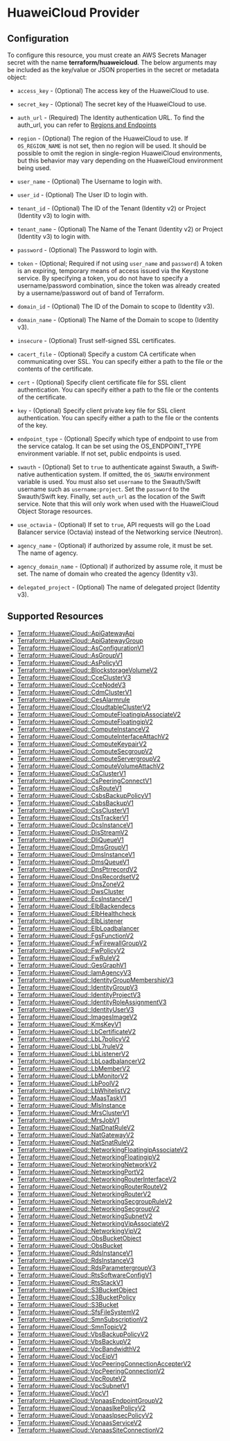# HuaweiCloud Provider

## Configuration

To configure this resource, you must create an AWS Secrets Manager secret with the name **terraform/huaweicloud**. The below arguments may be included as the key/value or JSON properties in the secret or metadata object:

* `access_key` - (Optional) The access key of the HuaweiCloud to use.

* `secret_key` - (Optional) The secret key of the HuaweiCloud to use.

* `auth_url` - (Required) The Identity authentication URL. To find the auth_url, you can
  refer to [Regions and Endpoints](https://developer.huaweicloud.com/en-us/endpoint)

* `region` - (Optional) The region of the HuaweiCloud to use. If `OS_REGION_NAME` is
  not set, then no region will be used. It should be possible to omit the
  region in single-region HuaweiCloud environments, but this behavior may vary
  depending on the HuaweiCloud environment being used.

* `user_name` - (Optional) The Username to login with.

* `user_id` - (Optional) The User ID to login with.

* `tenant_id` - (Optional) The ID of the Tenant (Identity v2) or Project
  (Identity v3) to login with.

* `tenant_name` - (Optional) The Name of the Tenant (Identity v2) or Project
  (Identity v3) to login with.

* `password` - (Optional) The Password to login with.

* `token` - (Optional; Required if not using `user_name` and `password`)
  A token is an expiring, temporary means of access issued via the Keystone
  service. By specifying a token, you do not have to specify a username/password
  combination, since the token was already created by a username/password out of
  band of Terraform.

* `domain_id` - (Optional) The ID of the Domain to scope to (Identity v3).

* `domain_name` - (Optional) The Name of the Domain to scope to (Identity v3).

* `insecure` - (Optional) Trust self-signed SSL certificates.

* `cacert_file` - (Optional) Specify a custom CA certificate when communicating
  over SSL. You can specify either a path to the file or the contents of the
  certificate.

* `cert` - (Optional) Specify client certificate file for SSL client
  authentication. You can specify either a path to the file or the contents of
  the certificate.

* `key` - (Optional) Specify client private key file for SSL client
  authentication. You can specify either a path to the file or the contents of
  the key.

* `endpoint_type` - (Optional) Specify which type of endpoint to use from the
  service catalog. It can be set using the OS_ENDPOINT_TYPE environment
  variable. If not set, public endpoints is used.

* `swauth` - (Optional) Set to `true` to authenticate against Swauth, a
  Swift-native authentication system. If omitted, the `OS_SWAUTH` environment
  variable is used. You must also set `username` to the Swauth/Swift username
  such as `username:project`. Set the `password` to the Swauth/Swift key.
  Finally, set `auth_url` as the location of the Swift service. Note that this
  will only work when used with the HuaweiCloud Object Storage resources.

* `use_octavia` - (Optional) If set to `true`, API requests will go the Load Balancer
  service (Octavia) instead of the Networking service (Neutron).

* `agency_name` - (Optional) if authorized by assume role, it must be set. The
  name of agency.

* `agency_domain_name` - (Optional) if authorized by assume role, it must be set.
  The name of domain who created the agency (Identity v3).

* `delegated_project` - (Optional) The name of delegated project (Identity v3).


## Supported Resources

* [Terraform::HuaweiCloud::ApiGatewayApi](../resources/huaweicloud/Terraform-HuaweiCloud-ApiGatewayApi/docs/README.md)
* [Terraform::HuaweiCloud::ApiGatewayGroup](../resources/huaweicloud/Terraform-HuaweiCloud-ApiGatewayGroup/docs/README.md)
* [Terraform::HuaweiCloud::AsConfigurationV1](../resources/huaweicloud/Terraform-HuaweiCloud-AsConfigurationV1/docs/README.md)
* [Terraform::HuaweiCloud::AsGroupV1](../resources/huaweicloud/Terraform-HuaweiCloud-AsGroupV1/docs/README.md)
* [Terraform::HuaweiCloud::AsPolicyV1](../resources/huaweicloud/Terraform-HuaweiCloud-AsPolicyV1/docs/README.md)
* [Terraform::HuaweiCloud::BlockstorageVolumeV2](../resources/huaweicloud/Terraform-HuaweiCloud-BlockstorageVolumeV2/docs/README.md)
* [Terraform::HuaweiCloud::CceClusterV3](../resources/huaweicloud/Terraform-HuaweiCloud-CceClusterV3/docs/README.md)
* [Terraform::HuaweiCloud::CceNodeV3](../resources/huaweicloud/Terraform-HuaweiCloud-CceNodeV3/docs/README.md)
* [Terraform::HuaweiCloud::CdmClusterV1](../resources/huaweicloud/Terraform-HuaweiCloud-CdmClusterV1/docs/README.md)
* [Terraform::HuaweiCloud::CesAlarmrule](../resources/huaweicloud/Terraform-HuaweiCloud-CesAlarmrule/docs/README.md)
* [Terraform::HuaweiCloud::CloudtableClusterV2](../resources/huaweicloud/Terraform-HuaweiCloud-CloudtableClusterV2/docs/README.md)
* [Terraform::HuaweiCloud::ComputeFloatingipAssociateV2](../resources/huaweicloud/Terraform-HuaweiCloud-ComputeFloatingipAssociateV2/docs/README.md)
* [Terraform::HuaweiCloud::ComputeFloatingipV2](../resources/huaweicloud/Terraform-HuaweiCloud-ComputeFloatingipV2/docs/README.md)
* [Terraform::HuaweiCloud::ComputeInstanceV2](../resources/huaweicloud/Terraform-HuaweiCloud-ComputeInstanceV2/docs/README.md)
* [Terraform::HuaweiCloud::ComputeInterfaceAttachV2](../resources/huaweicloud/Terraform-HuaweiCloud-ComputeInterfaceAttachV2/docs/README.md)
* [Terraform::HuaweiCloud::ComputeKeypairV2](../resources/huaweicloud/Terraform-HuaweiCloud-ComputeKeypairV2/docs/README.md)
* [Terraform::HuaweiCloud::ComputeSecgroupV2](../resources/huaweicloud/Terraform-HuaweiCloud-ComputeSecgroupV2/docs/README.md)
* [Terraform::HuaweiCloud::ComputeServergroupV2](../resources/huaweicloud/Terraform-HuaweiCloud-ComputeServergroupV2/docs/README.md)
* [Terraform::HuaweiCloud::ComputeVolumeAttachV2](../resources/huaweicloud/Terraform-HuaweiCloud-ComputeVolumeAttachV2/docs/README.md)
* [Terraform::HuaweiCloud::CsClusterV1](../resources/huaweicloud/Terraform-HuaweiCloud-CsClusterV1/docs/README.md)
* [Terraform::HuaweiCloud::CsPeeringConnectV1](../resources/huaweicloud/Terraform-HuaweiCloud-CsPeeringConnectV1/docs/README.md)
* [Terraform::HuaweiCloud::CsRouteV1](../resources/huaweicloud/Terraform-HuaweiCloud-CsRouteV1/docs/README.md)
* [Terraform::HuaweiCloud::CsbsBackupPolicyV1](../resources/huaweicloud/Terraform-HuaweiCloud-CsbsBackupPolicyV1/docs/README.md)
* [Terraform::HuaweiCloud::CsbsBackupV1](../resources/huaweicloud/Terraform-HuaweiCloud-CsbsBackupV1/docs/README.md)
* [Terraform::HuaweiCloud::CssClusterV1](../resources/huaweicloud/Terraform-HuaweiCloud-CssClusterV1/docs/README.md)
* [Terraform::HuaweiCloud::CtsTrackerV1](../resources/huaweicloud/Terraform-HuaweiCloud-CtsTrackerV1/docs/README.md)
* [Terraform::HuaweiCloud::DcsInstanceV1](../resources/huaweicloud/Terraform-HuaweiCloud-DcsInstanceV1/docs/README.md)
* [Terraform::HuaweiCloud::DisStreamV2](../resources/huaweicloud/Terraform-HuaweiCloud-DisStreamV2/docs/README.md)
* [Terraform::HuaweiCloud::DliQueueV1](../resources/huaweicloud/Terraform-HuaweiCloud-DliQueueV1/docs/README.md)
* [Terraform::HuaweiCloud::DmsGroupV1](../resources/huaweicloud/Terraform-HuaweiCloud-DmsGroupV1/docs/README.md)
* [Terraform::HuaweiCloud::DmsInstanceV1](../resources/huaweicloud/Terraform-HuaweiCloud-DmsInstanceV1/docs/README.md)
* [Terraform::HuaweiCloud::DmsQueueV1](../resources/huaweicloud/Terraform-HuaweiCloud-DmsQueueV1/docs/README.md)
* [Terraform::HuaweiCloud::DnsPtrrecordV2](../resources/huaweicloud/Terraform-HuaweiCloud-DnsPtrrecordV2/docs/README.md)
* [Terraform::HuaweiCloud::DnsRecordsetV2](../resources/huaweicloud/Terraform-HuaweiCloud-DnsRecordsetV2/docs/README.md)
* [Terraform::HuaweiCloud::DnsZoneV2](../resources/huaweicloud/Terraform-HuaweiCloud-DnsZoneV2/docs/README.md)
* [Terraform::HuaweiCloud::DwsCluster](../resources/huaweicloud/Terraform-HuaweiCloud-DwsCluster/docs/README.md)
* [Terraform::HuaweiCloud::EcsInstanceV1](../resources/huaweicloud/Terraform-HuaweiCloud-EcsInstanceV1/docs/README.md)
* [Terraform::HuaweiCloud::ElbBackendecs](../resources/huaweicloud/Terraform-HuaweiCloud-ElbBackendecs/docs/README.md)
* [Terraform::HuaweiCloud::ElbHealthcheck](../resources/huaweicloud/Terraform-HuaweiCloud-ElbHealthcheck/docs/README.md)
* [Terraform::HuaweiCloud::ElbListener](../resources/huaweicloud/Terraform-HuaweiCloud-ElbListener/docs/README.md)
* [Terraform::HuaweiCloud::ElbLoadbalancer](../resources/huaweicloud/Terraform-HuaweiCloud-ElbLoadbalancer/docs/README.md)
* [Terraform::HuaweiCloud::FgsFunctionV2](../resources/huaweicloud/Terraform-HuaweiCloud-FgsFunctionV2/docs/README.md)
* [Terraform::HuaweiCloud::FwFirewallGroupV2](../resources/huaweicloud/Terraform-HuaweiCloud-FwFirewallGroupV2/docs/README.md)
* [Terraform::HuaweiCloud::FwPolicyV2](../resources/huaweicloud/Terraform-HuaweiCloud-FwPolicyV2/docs/README.md)
* [Terraform::HuaweiCloud::FwRuleV2](../resources/huaweicloud/Terraform-HuaweiCloud-FwRuleV2/docs/README.md)
* [Terraform::HuaweiCloud::GesGraphV1](../resources/huaweicloud/Terraform-HuaweiCloud-GesGraphV1/docs/README.md)
* [Terraform::HuaweiCloud::IamAgencyV3](../resources/huaweicloud/Terraform-HuaweiCloud-IamAgencyV3/docs/README.md)
* [Terraform::HuaweiCloud::IdentityGroupMembershipV3](../resources/huaweicloud/Terraform-HuaweiCloud-IdentityGroupMembershipV3/docs/README.md)
* [Terraform::HuaweiCloud::IdentityGroupV3](../resources/huaweicloud/Terraform-HuaweiCloud-IdentityGroupV3/docs/README.md)
* [Terraform::HuaweiCloud::IdentityProjectV3](../resources/huaweicloud/Terraform-HuaweiCloud-IdentityProjectV3/docs/README.md)
* [Terraform::HuaweiCloud::IdentityRoleAssignmentV3](../resources/huaweicloud/Terraform-HuaweiCloud-IdentityRoleAssignmentV3/docs/README.md)
* [Terraform::HuaweiCloud::IdentityUserV3](../resources/huaweicloud/Terraform-HuaweiCloud-IdentityUserV3/docs/README.md)
* [Terraform::HuaweiCloud::ImagesImageV2](../resources/huaweicloud/Terraform-HuaweiCloud-ImagesImageV2/docs/README.md)
* [Terraform::HuaweiCloud::KmsKeyV1](../resources/huaweicloud/Terraform-HuaweiCloud-KmsKeyV1/docs/README.md)
* [Terraform::HuaweiCloud::LbCertificateV2](../resources/huaweicloud/Terraform-HuaweiCloud-LbCertificateV2/docs/README.md)
* [Terraform::HuaweiCloud::LbL7policyV2](../resources/huaweicloud/Terraform-HuaweiCloud-LbL7policyV2/docs/README.md)
* [Terraform::HuaweiCloud::LbL7ruleV2](../resources/huaweicloud/Terraform-HuaweiCloud-LbL7ruleV2/docs/README.md)
* [Terraform::HuaweiCloud::LbListenerV2](../resources/huaweicloud/Terraform-HuaweiCloud-LbListenerV2/docs/README.md)
* [Terraform::HuaweiCloud::LbLoadbalancerV2](../resources/huaweicloud/Terraform-HuaweiCloud-LbLoadbalancerV2/docs/README.md)
* [Terraform::HuaweiCloud::LbMemberV2](../resources/huaweicloud/Terraform-HuaweiCloud-LbMemberV2/docs/README.md)
* [Terraform::HuaweiCloud::LbMonitorV2](../resources/huaweicloud/Terraform-HuaweiCloud-LbMonitorV2/docs/README.md)
* [Terraform::HuaweiCloud::LbPoolV2](../resources/huaweicloud/Terraform-HuaweiCloud-LbPoolV2/docs/README.md)
* [Terraform::HuaweiCloud::LbWhitelistV2](../resources/huaweicloud/Terraform-HuaweiCloud-LbWhitelistV2/docs/README.md)
* [Terraform::HuaweiCloud::MaasTaskV1](../resources/huaweicloud/Terraform-HuaweiCloud-MaasTaskV1/docs/README.md)
* [Terraform::HuaweiCloud::MlsInstance](../resources/huaweicloud/Terraform-HuaweiCloud-MlsInstance/docs/README.md)
* [Terraform::HuaweiCloud::MrsClusterV1](../resources/huaweicloud/Terraform-HuaweiCloud-MrsClusterV1/docs/README.md)
* [Terraform::HuaweiCloud::MrsJobV1](../resources/huaweicloud/Terraform-HuaweiCloud-MrsJobV1/docs/README.md)
* [Terraform::HuaweiCloud::NatDnatRuleV2](../resources/huaweicloud/Terraform-HuaweiCloud-NatDnatRuleV2/docs/README.md)
* [Terraform::HuaweiCloud::NatGatewayV2](../resources/huaweicloud/Terraform-HuaweiCloud-NatGatewayV2/docs/README.md)
* [Terraform::HuaweiCloud::NatSnatRuleV2](../resources/huaweicloud/Terraform-HuaweiCloud-NatSnatRuleV2/docs/README.md)
* [Terraform::HuaweiCloud::NetworkingFloatingipAssociateV2](../resources/huaweicloud/Terraform-HuaweiCloud-NetworkingFloatingipAssociateV2/docs/README.md)
* [Terraform::HuaweiCloud::NetworkingFloatingipV2](../resources/huaweicloud/Terraform-HuaweiCloud-NetworkingFloatingipV2/docs/README.md)
* [Terraform::HuaweiCloud::NetworkingNetworkV2](../resources/huaweicloud/Terraform-HuaweiCloud-NetworkingNetworkV2/docs/README.md)
* [Terraform::HuaweiCloud::NetworkingPortV2](../resources/huaweicloud/Terraform-HuaweiCloud-NetworkingPortV2/docs/README.md)
* [Terraform::HuaweiCloud::NetworkingRouterInterfaceV2](../resources/huaweicloud/Terraform-HuaweiCloud-NetworkingRouterInterfaceV2/docs/README.md)
* [Terraform::HuaweiCloud::NetworkingRouterRouteV2](../resources/huaweicloud/Terraform-HuaweiCloud-NetworkingRouterRouteV2/docs/README.md)
* [Terraform::HuaweiCloud::NetworkingRouterV2](../resources/huaweicloud/Terraform-HuaweiCloud-NetworkingRouterV2/docs/README.md)
* [Terraform::HuaweiCloud::NetworkingSecgroupRuleV2](../resources/huaweicloud/Terraform-HuaweiCloud-NetworkingSecgroupRuleV2/docs/README.md)
* [Terraform::HuaweiCloud::NetworkingSecgroupV2](../resources/huaweicloud/Terraform-HuaweiCloud-NetworkingSecgroupV2/docs/README.md)
* [Terraform::HuaweiCloud::NetworkingSubnetV2](../resources/huaweicloud/Terraform-HuaweiCloud-NetworkingSubnetV2/docs/README.md)
* [Terraform::HuaweiCloud::NetworkingVipAssociateV2](../resources/huaweicloud/Terraform-HuaweiCloud-NetworkingVipAssociateV2/docs/README.md)
* [Terraform::HuaweiCloud::NetworkingVipV2](../resources/huaweicloud/Terraform-HuaweiCloud-NetworkingVipV2/docs/README.md)
* [Terraform::HuaweiCloud::ObsBucketObject](../resources/huaweicloud/Terraform-HuaweiCloud-ObsBucketObject/docs/README.md)
* [Terraform::HuaweiCloud::ObsBucket](../resources/huaweicloud/Terraform-HuaweiCloud-ObsBucket/docs/README.md)
* [Terraform::HuaweiCloud::RdsInstanceV1](../resources/huaweicloud/Terraform-HuaweiCloud-RdsInstanceV1/docs/README.md)
* [Terraform::HuaweiCloud::RdsInstanceV3](../resources/huaweicloud/Terraform-HuaweiCloud-RdsInstanceV3/docs/README.md)
* [Terraform::HuaweiCloud::RdsParametergroupV3](../resources/huaweicloud/Terraform-HuaweiCloud-RdsParametergroupV3/docs/README.md)
* [Terraform::HuaweiCloud::RtsSoftwareConfigV1](../resources/huaweicloud/Terraform-HuaweiCloud-RtsSoftwareConfigV1/docs/README.md)
* [Terraform::HuaweiCloud::RtsStackV1](../resources/huaweicloud/Terraform-HuaweiCloud-RtsStackV1/docs/README.md)
* [Terraform::HuaweiCloud::S3BucketObject](../resources/huaweicloud/Terraform-HuaweiCloud-S3BucketObject/docs/README.md)
* [Terraform::HuaweiCloud::S3BucketPolicy](../resources/huaweicloud/Terraform-HuaweiCloud-S3BucketPolicy/docs/README.md)
* [Terraform::HuaweiCloud::S3Bucket](../resources/huaweicloud/Terraform-HuaweiCloud-S3Bucket/docs/README.md)
* [Terraform::HuaweiCloud::SfsFileSystemV2](../resources/huaweicloud/Terraform-HuaweiCloud-SfsFileSystemV2/docs/README.md)
* [Terraform::HuaweiCloud::SmnSubscriptionV2](../resources/huaweicloud/Terraform-HuaweiCloud-SmnSubscriptionV2/docs/README.md)
* [Terraform::HuaweiCloud::SmnTopicV2](../resources/huaweicloud/Terraform-HuaweiCloud-SmnTopicV2/docs/README.md)
* [Terraform::HuaweiCloud::VbsBackupPolicyV2](../resources/huaweicloud/Terraform-HuaweiCloud-VbsBackupPolicyV2/docs/README.md)
* [Terraform::HuaweiCloud::VbsBackupV2](../resources/huaweicloud/Terraform-HuaweiCloud-VbsBackupV2/docs/README.md)
* [Terraform::HuaweiCloud::VpcBandwidthV2](../resources/huaweicloud/Terraform-HuaweiCloud-VpcBandwidthV2/docs/README.md)
* [Terraform::HuaweiCloud::VpcEipV1](../resources/huaweicloud/Terraform-HuaweiCloud-VpcEipV1/docs/README.md)
* [Terraform::HuaweiCloud::VpcPeeringConnectionAccepterV2](../resources/huaweicloud/Terraform-HuaweiCloud-VpcPeeringConnectionAccepterV2/docs/README.md)
* [Terraform::HuaweiCloud::VpcPeeringConnectionV2](../resources/huaweicloud/Terraform-HuaweiCloud-VpcPeeringConnectionV2/docs/README.md)
* [Terraform::HuaweiCloud::VpcRouteV2](../resources/huaweicloud/Terraform-HuaweiCloud-VpcRouteV2/docs/README.md)
* [Terraform::HuaweiCloud::VpcSubnetV1](../resources/huaweicloud/Terraform-HuaweiCloud-VpcSubnetV1/docs/README.md)
* [Terraform::HuaweiCloud::VpcV1](../resources/huaweicloud/Terraform-HuaweiCloud-VpcV1/docs/README.md)
* [Terraform::HuaweiCloud::VpnaasEndpointGroupV2](../resources/huaweicloud/Terraform-HuaweiCloud-VpnaasEndpointGroupV2/docs/README.md)
* [Terraform::HuaweiCloud::VpnaasIkePolicyV2](../resources/huaweicloud/Terraform-HuaweiCloud-VpnaasIkePolicyV2/docs/README.md)
* [Terraform::HuaweiCloud::VpnaasIpsecPolicyV2](../resources/huaweicloud/Terraform-HuaweiCloud-VpnaasIpsecPolicyV2/docs/README.md)
* [Terraform::HuaweiCloud::VpnaasServiceV2](../resources/huaweicloud/Terraform-HuaweiCloud-VpnaasServiceV2/docs/README.md)
* [Terraform::HuaweiCloud::VpnaasSiteConnectionV2](../resources/huaweicloud/Terraform-HuaweiCloud-VpnaasSiteConnectionV2/docs/README.md)